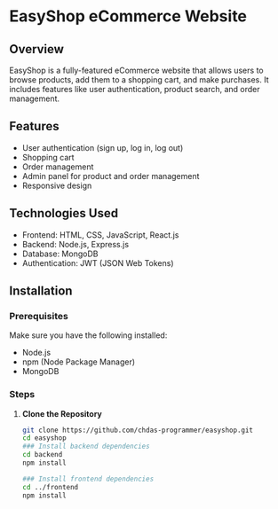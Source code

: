 # EasyShop eCommerce Website

## Overview
EasyShop is a fully-featured eCommerce website that allows users to browse products, add them to a shopping cart, and make purchases. It includes features like user authentication, product search, and order management.

## Features
- User authentication (sign up, log in, log out)
- Shopping cart
- Order management
- Admin panel for product and order management
- Responsive design

## Technologies Used
- Frontend: HTML, CSS, JavaScript, React.js
- Backend: Node.js, Express.js
- Database: MongoDB
- Authentication: JWT (JSON Web Tokens)


## Installation

### Prerequisites
Make sure you have the following installed:
- Node.js
- npm (Node Package Manager)
- MongoDB

### Steps

1. **Clone the Repository**
   ```bash
   git clone https://github.com/chdas-programmer/easyshop.git
   cd easyshop
   ### Install backend dependencies
   cd backend
   npm install

   ### Install frontend dependencies
   cd ../frontend
   npm install



